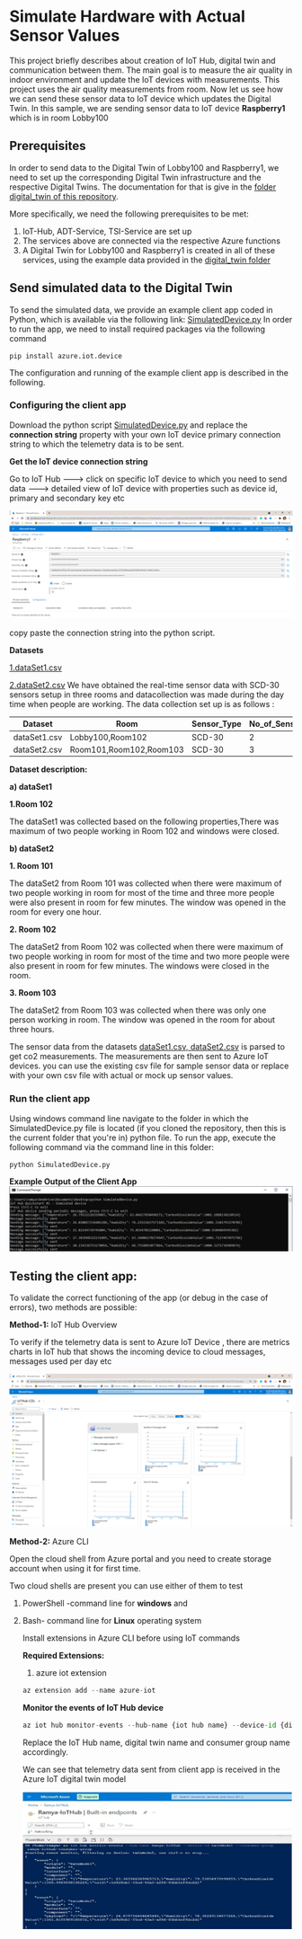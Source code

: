 # Simulate Hardware with Actual Sensor Values

This project briefly describes about creation of IoT Hub, digital twin and communication between them. The main goal is to measure the air quality in indoor environment and update the IoT devices with measurements. This project uses the air quality measurements from room. Now let us see how we can send these sensor data to IoT device which updates the Digital Twin.
In this sample, we are sending sensor data to IoT device **Raspberry1** which is in room Lobby100
## Prerequisites

In order to send data to the Digital Twin of Lobby100 and Raspberry1, we need to set up the corresponding Digital Twin infrastructure and the respective Digital Twins. The documentation for that is give in the [folder digital_twin of this repository](https://github.com/derlehner/IndoorAirQuality_DigitalTwin_Exemplar/tree/main/digital_twin).

More specifically, we need the following prerequisites to be met:
1. IoT-Hub, ADT-Service, TSI-Service are set up
2. The services above are connected via the respective Azure functions
3. A Digital Twin for Lobby100 and Raspberry1 is created in all of these services, using the example data provided in the [digital_twin folder](https://github.com/derlehner/IndoorAirQuality_DigitalTwin_Exemplar/tree/main/digital_twin)

## Send simulated data to the Digital Twin
To send the simulated data, we provide an example client app coded in Python, which is available via the following link: [SimulatedDevice.py](https://github.com/derlehner/IndoorAirQuality_DigitalTwin_Exemplar/blob/main/physical_twin/simulated_hardware/SimulatedDevice.py)
In order to run the app, we need to install required packages via the following command

```
pip install azure.iot.device
```

The configuration and running of the example client app is described in the following.

### Configuring the client app

Download the python script [SimulatedDevice.py](https://github.com/derlehner/IndoorAirQuality_DigitalTwin_Exemplar/blob/main/physical_twin/simulated_hardware/SimulatedDevice.py) and replace the **connection string** property with your own IoT device primary connection string to which the telemetry data is to be sent.

**Get the IoT device connection string**

Go to IoT Hub ---> click on specific IoT device to which you need to send data ---> detailed view of IoT device with properties such as device id, primary and secondary key etc

![IoTconnectionstring](./images/IotDevicePrimaryConnString.png)

copy paste the connection string into the python script.

**Datasets**

[1.dataSet1.csv](https://github.com/derlehner/IndoorAirQuality_DigitalTwin_Exemplar/tree/main/physical_twin/simulated_hardware)

[2.dataSet2.csv](https://github.com/derlehner/IndoorAirQuality_DigitalTwin_Exemplar/tree/main/physical_twin/simulated_hardware)
We have obtained the real-time sensor data with SCD-30 sensors setup in three rooms and datacollection was made during the day time when people are working. The data collection set up is as follows :

| Dataset      | Room                    | Sensor_Type | No_of_Sensors | Time_Span |
| ------------ | ----------------------- | ----------- | ------------- | --------- |
| dataSet1.csv | Lobby100,Room102        | SCD-30      | 2             | 6 hours   |
| dataSet2.csv | Room101,Room102,Room103 | SCD-30      | 3             | 5 hours   |

**Dataset description:**

**a) dataSet1**

**1.Room 102**

The dataSet1 was collected based on the following properties,There was maximum of two people working in Room 102 and windows were closed. 

**b) dataSet2**

**1. Room 101**

The dataSet2 from Room 101 was collected when there were maximum of two people working in room for most of the time and three more people were also present in room for few minutes. The window was opened in the room for every one hour.

**2. Room 102**

The dataSet2 from Room 102 was collected when there were maximum of two people working in room for most of the time and two more people were also present in room for few minutes. The windows were closed in the room.

**3. Room 103**

The dataSet2 from Room 103 was collected when there was only one person working in room. The window was opened in the room for about three hours.

The sensor data from the datasets  [dataSet1.csv, dataSet2.csv](https://github.com/derlehner/IndoorAirQuality_DigitalTwin_Exemplar/tree/main/physical_twin/simulated_hardware) is parsed to get co2 measurements. The  measurements are then sent to Azure IoT devices. you can use the existing csv file for sample sensor data or replace with your own csv file with actual or mock up sensor values.

### Run the client app

Using windows command line navigate to the folder in which the SimulatedDevice.py file is located (if you cloned the repository, then this is the current folder that you're in) python file. To run the app, execute the following command via the command line in this folder:
```python
python SimulatedDevice.py
```
**Example Output of the Client App**
![outputClientApp](./images/SimulatedData_To_IoTDevice1.png)



## Testing the client app:
To validate the correct functioning of the app (or debug in the case of errors), two methods are possible:

**Method-1:** IoT Hub Overview

To verify if the telemetry data is sent to Azure IoT Device , there are metrics charts in IoT hub that shows the incoming device to cloud messages, messages used per day etc

![outputIoTOverview](./images/DataReceived_IotHub.PNG)



**Method-2:** Azure CLI

Open the cloud shell from Azure portal and you need to create storage account when using it for first time.

Two cloud shells are present you can use either of them to test

1. PowerShell -command line for **windows** and 

2. Bash- command line for **Linux** operating system

   Install extensions in Azure CLI before using IoT commands

   **Required Extensions:**

   1. azure iot extension

   ```python
   az extension add --name azure-iot
   ```

   **Monitor the events of IoT Hub device**

   ```python
   az iot hub monitor-events --hub-name {iot hub name} --device-id {digital twin name} --consumer-group {consumer group name of iot hub events}
   ```

   Replace the IoT Hub name, digital twin name and consumer group name accordingly.

   We can see that telemetry data sent from client app is received in the Azure IoT digital twin model

   ![outputAzureCLI](./images/08.jpg)



